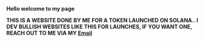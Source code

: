 **<p> Hello welcome to my page </p> THIS IS A WEBSITE DONE BY ME FOR A TOKEN LAUNCHED ON SOLANA.. I DEV BULLISH WEBSITES LIKE THIS FOR LAUNCHES, IF YOU WANT ONE, REACH OUT TO ME VIA MY <a href="mailto:samuelndubuisi@example.com"> Email</a>**
